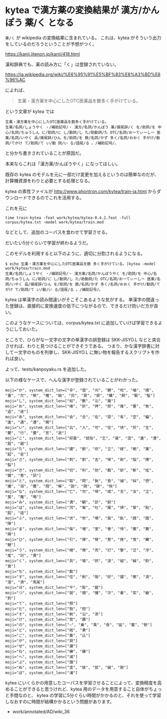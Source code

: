 # kytea で漢方薬の変換結果が 漢方/かんぽう 薬/く となる

`薬/く` が wikipedia の変換結果に含まれている。
これは、kytea がそういう出力をしているのだろうということが予想がつく。

https://kanji.jitenon.jp/kanji/418.html

漢和辞典でも、薬の読み方に「く」は登録されていない。

https://ja.wikipedia.org/wiki/%E6%95%91%E5%BF%83%E8%A3%BD%E8%96%AC

によれば、

> 生薬・漢方薬を中心にしたOTC医薬品を数多く手がけている。

という文章が kytea では

```
生薬・漢方薬を中心にしたOTC医薬品を数多く手がけている。
生薬/名詞/しょうやく ・/補助記号/・ 漢方/名詞/かんぽう 薬/接尾辞/く を/助詞/を 中心/名詞/ちゅうしん に/助詞/に し/動詞/し た/助動詞/た OTC/名詞/おーてぃーしー 医薬/名詞/いやく 品/接尾辞/ひん を/助詞/を 数/名詞/かず 多く/名詞/おおく 手がけ/動詞/てがけ て/助詞/て い/動 詞/い る/語尾/る 。/補助記号/。
```

と分かち書きされていることが原因だ。

本来ならこれは「漢方薬/かんぽうやく」になってほしい。

既存の kytea のモデルを元に一部だけ変更を加えるというのは簡単なのだが、計算機資源をわりと必要とする処理となる。

kytea の素性ファイルが http://www.phontron.com/kytea/train-ja.html からダウンロードできるのでこれを活用する。

これを元に

```shell
time train-kytea -feat work/kytea/kytea-0.4.2.feat -full corpus/kytea.txt -model work/kytea/train.mod
```

などとして、追加のコーパスを食わせて学習させる。

だいたい5分ぐらいで学習が終わるようだ。

このモデルを利用すると以下のように、適切に分割されるようになる。

```
$ echo 生薬・漢方薬を中心にしたOTC医薬品を数 多く手がけている。|kytea -model work/kytea/train.mod
生薬/名詞/しょうやく ・/補助記号/・ 漢方薬/名詞/かんぽうやく を/助詞/を 中心/名詞/ちゅうしん に/助詞/に し/動詞/し た/助動詞/た OTC/名詞/おーてぃーしー 医薬/名詞/いやく 品/接尾辞/ひん を/助詞/を 数/名詞/かず 多く/名詞/おおく 手がけ/動詞/てがけ て/助詞/て い/動/い る/語尾/る 。/補助記号/。
```

kytea は単漢字の読み間違いがそこそこあるような気がする。
単漢字の間違った登録は、直接的に変換速度の低下につながるので、できるだけ防いだ方が良い。

このようなケースについては、corpus/kytea.txt に追加していけば学習できるようにしておいた。

ところで、ひらがな一文字の文字の単漢字の誤登録は SKK-JISYO.L などと突合させれば、わりと見つけることができそうである。
つまり、かな漢字辞書に対して一文字のものを列挙し、SKK-JISYO.L に無い物を報告するスクリプトを作れば良い。

よって、tests/kanpoyaku.rs を追加した。

以下の様なケースで、へんな漢字が登録されていることがわかった。

```
moji="か", system_dict_len=["乎", "借", "刈", "勝", "咬", "噛", "掻", "書", "欠", "歟", "穫", "缺", "苅", "買", "貸", "購", "飼", "駆", "駈"]
moji="し", system_dict_len=["如", "敷", "沁", "識"]
moji="お", system_dict_len=["峰", "折", "押", "捺", "推", "置", "負", "追", "逐"]
moji="あ", system_dict_len=["会", "合", "在", "惡", "有", "空", "編", "逢", "遇", "遭", "開"]
moji="い", system_dict_len=["云", "入", "可", "往", "快", "煎", "生", "藺", "行", "要", "言", "逝"]
moji="こ", system_dict_len=["好喜", "琥珀", "乞", "凝", "混", "漉", "漕", "超", "越"]
moji="た", system_dict_len=["建", "断", "炊", "立", "経", "絶", "誰", "起", "足"]
moji="さ", system_dict_len=["刺", "割", "去", "咲", "射", "指", "挿", "裂"]
moji="き", system_dict_len=["切", "利", "効", "截", "斫", "斬", "炫", "聴", "葱", "訊"]
moji="と", system_dict_len=["取", "問", "執", "島", "捕", "採", "摂", "撮", "溶", "獲", "翔", "解", "説", "跳", "録", "飛"]
moji="な", system_dict_len=["亡", "勿", "啼", "成", "无", "汝", "泣", "莫", "薙", "鳴"]
moji="み", system_dict_len=["満", "観", "診", "躬"]
moji="は", system_dict_len=["河", "匐", "吐", "履", "掃", "穿", "貼", "蹈", "這"]
moji="ふ", system_dict_len=["伏", "吹", "噴", "振", "臥", "践", "踏", "降"]
moji="ま", system_dict_len=["俟", "増", "室", "巻", "待", "撒", "舞", "蒔"]
moji="ひ", system_dict_len=["引", "弾", "彎", "惹", "挽", "曳", "轢", "魅"]
moji="う", system_dict_len=["栩", "倦", "売", "打", "撃", "泛", "浮", "産", "討", "賣"]
moji="く", system_dict_len=["具", "喰", "拱", "汲", "組", "繰", "酌", "食"]
moji="ち", system_dict_len=["散"]
moji="す", system_dict_len=["住", "刷", "吸", "好", "擂", "擦", "済", "澄", "濟", "馬尾"]
moji="ほ", system_dict_len=["干", "彫", "掘"]
moji="つ", system_dict_len=["就", "摘", "撞", "次", "着", "突", "継", "釣"]
moji="て", system_dict_len=["照"]
moji="だ", system_dict_len=["勃", "抱"]
moji="そ", system_dict_len=["剃", "沿", "添"]
moji="け", system_dict_len=["笥", "蹶"]
moji="の", system_dict_len=["−", "乗", "乘", "呑", "延", "載", "飲"]
moji="ど", system_dict_len=["砥", "秉"]
moji="ご", system_dict_len=["棊", "込"]
moji="が", system_dict_len=["貸"]
moji="ぜ", system_dict_len=["瀬"]
moji="ね", system_dict_len=["練", "錬"]
moji="へ", system_dict_len=["減"]
moji="ぷ", system_dict_len=["譜"]
moji="ぬ", system_dict_len=["塗", "抜", "拔", "縫", "脱"]
moji="ぽ", system_dict_len=["浦"]
```

kytea にいくらかの用意したコーパスを学習させることによって、変換精度を高めることができると思うけれど、kytea 用のデータを用意すること自体がちょっと手間なのと、
kytea の学習に5分ぐらい時間がかかるのと、それを使って学習しなおすのに時間が結構かかるという問題があります。

- work/annotated/AD/wiki_36
